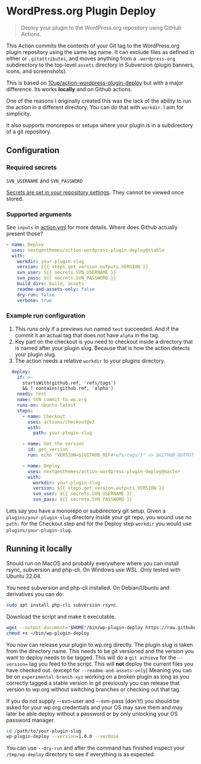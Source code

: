 # WordPress.org Plugin Deploy

> Deploy your plugin to the WordPress.org repository using GitHub Actions.

This Action commits the contents of your Git tag to the WordPress.org plugin repository using the same tag name. It can exclude files as defined in either or `.gitattributes`, and moves anything from a `.wordpress-org` subdirectory to the top-level `assets` directory in Subversion (plugin banners, icons, and screenshots).

This is based on [10up/action-wordpress-plugin-deploy](https://github.com/10up/action-wordpress-plugin-deploy) but with a major difference. Its works **locally** and on Github actions.

One of the reasons I originally created this was the lack of the ability to run the action in a different directory. You can do that with `workdir`. I aim for simplicity.

It also supports monorepos or setups where your plugin is in a subdirectory of a git repository. 

## Configuration

### Required secrets

`SVN_USERNAME` and `SVN_PASSWORD`

[Secrets are set in your repository settings](https://help.github.com/en/actions/automating-your-workflow-with-github-actions/creating-and-using-encrypted-secrets). They cannot be viewed once stored.

### Supported arguments

See `inputs` in [action.yml](https://github.com/nextgenthemes/action-wordpress-plugin-deploy/blob/master/action.yml) for more details. Where does Github actually present those?

```yaml
- name: Deploy
  uses: nextgenthemes/action-wordpress-plugin-deploy@stable
  with:
    workdir: your-plugin-slug
    version: ${{ steps.get_version.outputs.VERSION }}
    svn_user: ${{ secrets.SVN_USERNAME }}
    svn_pass: ${{ secrets.SVN_PASSWORD }}
    build_dirs: build, assets
    readme-and-assets-only: false
    dry-run: false
    verbose: true
```

### Example run configuration ###

1. This runs only if a previews run named `test` succeeded. And if the commit it an actual tag that does not have `alpha` in the tag.
1. Key part on the checkout is you need to checkout inside a directory that is named after your plugin slug. Because that is how the action detects your plugin slug.
1. The action needs a relative `workdir` to your plugins directory.

```yaml
  deploy:
    if: >-
      startsWith(github.ref, 'refs/tags')
      && ! contains(github.ref, 'alpha')
    needs: test
    name: SVN commit to wp.org
    runs-on: ubuntu-latest
    steps:
      - name: Checkout
        uses: actions/checkout@v3
        with:
          path: your-plugin-slug

      - name: Get the version
        id: get_version
        run: echo "VERSION=${GITHUB_REF#refs/tags/}" >> $GITHUB_OUTPUT

      - name: Deploy
        uses: nextgenthemes/action-wordpress-plugin-deploy@master
        with:
          workdir: your-plugin-slug
          version: ${{ steps.get_version.outputs.VERSION }}
          svn_user: ${{ secrets.SVN_USERNAME }}
          svn_pass: ${{ secrets.SVN_PASSWORD }}
```

Lets say you have a monorepo or subdirectory git setup. Given a `plugins/your-plugin-slug` directory inside your git repo, you wound use no `path:` for the Checkout step and for the Deploy step `workdir` you would use `plugins/your-plugin-slug`.

## Running it locally

Should run on MacOS and probably everywhere where you can install rsync, subversion and php-cli. On Windows use WSL. Only tested with Ubuntu 22.04.

You need subversion and php-cli installed. On Debian/Ubuntu and derivatives you can do:

```bash
sudo apt install php-cli subversion rsync
```

Download the script and make it executable.

```bash
wget --output-document="$HOME"/bin/wp-plugin-deploy https://raw.githubusercontent.com/nextgenthemes/action-wordpress-plugin-deploy/master/wp-plugin-deploy.php
chmod +x ~/bin/wp-plugin-deploy
```

You now can release your plugin to wp.org directly. The plugin slug is taken from the directory name. This needs to be git versioned and the version you want to deploy needs to be tagged. This will do a `git achieve` for the `--version=` tag you feed to the script. This will **not** deploy the current files you have checked out. (except for `--readme-and-assets-only`) Meaning you can be on `experimental-branch-xyz` working on a broken plugin as long as you correctly tagged a stable version in git previously you can release that version to wp.org without switching branches or checking out that tag.

If you do not supply --svn-user and --svn-pass (don't!) you should be asked for your wp.org credentials and your OS may save them and may later be able deploy without a password or by only unlocking your OS password manager.

```bash
cd /path/to/your-plugin-slug
wp-plugin-deploy --version=1.0.0 --verbose
```

You can use `--dry-run` and after the command has finished inspect your `/tmp/wp-deploy` directory to see if everything is as expected.
